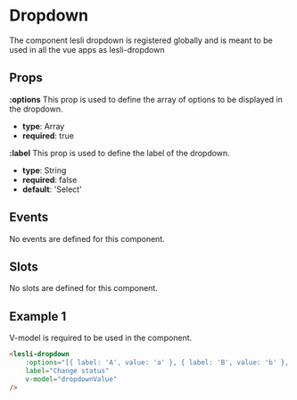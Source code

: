 # Dropdown

The component lesli dropdown is registered globally and is meant to be used in all the vue apps as lesli-dropdown

## Props

**:options**
This prop is used to define the array of options to be displayed in the dropdown.
- **type**: Array
- **required**: true

**:label**
This prop is used to define the label of the dropdown.
- **type**: String
- **required**: false
- **default**: 'Select'

## Events
No events are defined for this component.

## Slots
No slots are defined for this component.

## Example 1

V-model is required to be used in the component.

```html
<lesli-dropdown 
    :options="[{ label: 'A', value: 'a' }, { label: 'B', value: 'b' }, { label: 'C', value: 'c' }]" 
    label="Change status" 
    v-model="dropdownValue"
/>
```
